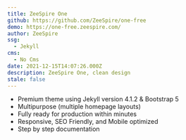 ```yaml
---
title: ZeeSpire One
github: https://github.com/ZeeSpire/one-free
demo: https://one-free.zeespire.com/
author: ZeeSpire
ssg:
  - Jekyll
cms:
  - No Cms
date: 2021-12-15T14:07:26.000Z
description: ZeeSpire One, clean design
stale: false
---
```


- Premium theme using Jekyll version 4.1.2 & Bootstrap 5
- Multipurpose (multiple homepage layouts)
- Fully ready for production within minutes
- Responsive, SEO Friendly, and Mobile optimized
- Step by step documentation
